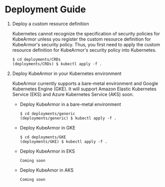 # Deployment Guide

1. Deploy a custom resource definition

    Kubernetes cannot recognize the specification of security policies for KubeArmor unless you register the custom resource definition for KubeArmor's security policy. Thus, you first need to apply the custom resource definition for KubeArmor's security policy into Kubernetes.

    ```
    $ cd deployments/CRDs
    (deployments/CRDs) $ kubectl apply -f .
    ```

2. Deploy KubeArmor in your Kubernetes environment

    KubeArmor currently supports a bare-metal environment and Google Kubernetes Engine (GKE). It will support Amazon Elastic Kubernetes Service (EKS) and Azure Kubernetes Service (AKS) soon.

    - Deploy KubeArmor in a bare-metal environment

        ```
        $ cd deployments/generic
        (deployments/generic) $ kubectl apply -f .
        ```

    - Deploy KubeArmor in GKE

        ```
        $ cd deployments/GKE
        (deployments/GKE) $ kubectl apply -f .
        ```

    - Deploy KubeArmor in EKS

        ```
        Coming soon
        ```

    - Deploy KubeAmor in AKS

        ```
        Coming soon
        ```

